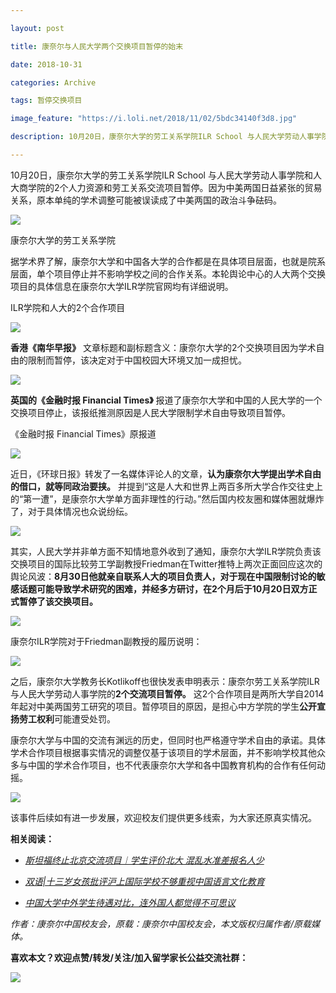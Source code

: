 ```yaml
---

layout: post

title: 康奈尔与人民大学两个交换项目暂停的始末

date: 2018-10-31

categories: Archive

tags: 暂停交换项目

image_feature: "https://i.loli.net/2018/11/02/5bdc34140f3d8.jpg"

description: 10月20日，康奈尔大学的劳工关系学院ILR School 与人民大学劳动人事学院和人大商学院的2个人力资源和劳工关系交流项目暂停。

---
```


10月20日，康奈尔大学的劳工关系学院ILR School 与人民大学劳动人事学院和人大商学院的2个人力资源和劳工关系交流项目暂停。因为中美两国日益紧张的贸易关系，原本单纯的学术调整可能被误读成了中美两国的政治斗争砝码。  

![](https://i.loli.net/2018/11/02/5bdc34140f3d8.jpg)

<figcaption>康奈尔大学的劳工关系学院</figcaption>

据学术界了解，康奈尔大学和中国各大学的合作都是在具体项目层面，也就是院系层面，单个项目停止并不影响学校之间的合作关系。本轮舆论中心的人大两个交换项目的具体信息在康奈尔大学ILR学院官网均有详细说明。

ILR学院和人大的2个合作项目

![](https://i.loli.net/2018/11/02/5bdc341a32017.jpg)

**香港《南华早报》** 文章标题和副标题含义：康奈尔大学的2个交换项目因为学术自由的限制而暂停，该决定对于中国校园大环境又加一成担忧。

![](https://i.loli.net/2018/11/02/5bdc341e1c522.jpg)

**英国的《金融时报 Financial Times》** 报道了康奈尔大学和中国的人民大学的一个交换项目停止，该报纸推测原因是人民大学限制学术自由导致项目暂停。

《金融时报 Financial Times》原报道

![](https://i.loli.net/2018/11/02/5bdc3422a7091.jpg)

近日，《环球日报》转发了一名媒体评论人的文章，**认为康奈尔大学提出学术自由的借口，就等同政治要挟。** 并提到“这是人大和世界上两百多所大学合作交往史上的“第一遭”，是康奈尔大学单方面非理性的行动。”然后国内校友圈和媒体圈就爆炸了，对于具体情况也众说纷纭。

![](https://i.loli.net/2018/11/02/5bdc3425c1742.jpg)

其实，人民大学并非单方面不知情地意外收到了通知，康奈尔大学ILR学院负责该交换项目的国际比较劳工学副教授Friedman在Twitter推特上两次正面回应这次的舆论风波：**8月30日他就亲自联系人大的项目负责人，对于现在中国限制讨论的敏感话题可能导致学术研究的困难，并经多方研讨，在2个月后于10月20日双方正式暂停了该交换项目。**

![](https://i.loli.net/2018/11/02/5bdc342819b05.jpg)

康奈尔ILR学院对于Friedman副教授的履历说明：  

![](https://i.loli.net/2018/11/02/5bdc342a85ff5.jpg)

之后，康奈尔大学教务长Kotlikoff也很快发表申明表示：康奈尔劳工关系学院ILR与人民大学劳动人事学院的**2个交流项目暂停。** 这2个合作项目是两所大学自2014年起对中美两国劳工研究的项目。暂停项目的原因，是担心中方学院的学生**公开宣扬劳工权利**可能遭受处罚。

康奈尔大学与中国的交流有渊远的历史，但同时也严格遵守学术自由的承诺。具体学术合作项目根据事实情况的调整仅基于该项目的学术层面，并不影响学校其他众多与中国的学术合作项目，也不代表康奈尔大学和各中国教育机构的合作有任何动摇。

![](https://i.loli.net/2018/11/02/5bdc342d42403.jpg)  

该事件后续如有进一步发展，欢迎校友们提供更多线索，为大家还原真实情况。

**相关阅读：**

- [_斯坦福终止北京交流项目︱学生评价北大 混乱水准差报名人少_](http://mp.weixin.qq.com/s?__biz=MzAxMTQ4NDczNQ==&mid=2649700298&idx=1&sn=410eb41be06c8d2cd8d7f939ed85127e&chksm=835bfc9ab42c758c58c7c1f7315fd013c4008545f3c12782d1e7b4005b8588c1cc448b340853&scene=21#wechat_redirect)  

- [_双语|十三岁女孩批评沪上国际学校不够重视中国语言文化教育_](http://mp.weixin.qq.com/s?__biz=MzAxMTQ4NDczNQ==&mid=2649700823&idx=1&sn=d64d6394eefe07981f86c9253277c006&chksm=835bf287b42c7b913d4d4f5a2cbd3fd3be5427ed295773141752031c0acd92d8b0a257459174&scene=21#wechat_redirect)  

- [_中国大学中外学生待遇对比，连外国人都觉得不可思议_](http://mp.weixin.qq.com/s?__biz=MzAxMTQ4NDczNQ==&mid=2649702710&idx=2&sn=6144f983b33af8e392f32b8afc5257f1&chksm=835b8a66b42c0370acb334ec07479511a695b18f4f5e92521f4423d8f05dc5d0ac0dfd73ce4f&scene=21#wechat_redirect)  


_作者：康奈尔中国校友会，原载：康奈尔中国校友会，本文版权归属作者/原载媒体。_

**喜欢本文？欢迎点赞/转发/关注/加入留学家长公益交流社群：**

![](https://i.loli.net/2018/11/02/5bdc342e80303.jpg)
